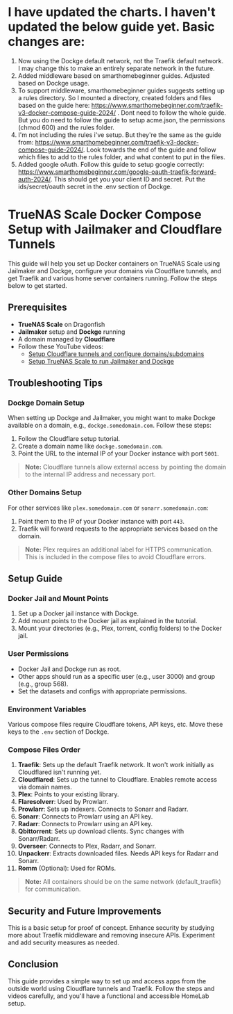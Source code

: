<!-- @format -->

# I have updated the charts. I haven't updated the below guide yet. Basic changes are:

1. Now using the Dockge default network, not the Traefik default network. I may change this to make an entirely separate network in the future.
2. Added middleware based on smarthomebeginner guides. Adjusted based on Dockge usage.
3. To support middleware, smarthomebeginner guides suggests setting up a rules directory. So I mounted a directory, created folders and files based on the guide here: https://www.smarthomebeginner.com/traefik-v3-docker-compose-guide-2024/ . Dont need to follow the whole guide. But you do need to follow the guide to setup acme.json, the permissions (chmod 600) and the rules folder.
4. I'm not including the rules i've setup. But they're the same as the guide from: https://www.smarthomebeginner.com/traefik-v3-docker-compose-guide-2024/. Look towards the end of the guide and follow which files to add to the rules folder, and what content to put in the files.
5. Added google oAuth. Follow this guide to setup google correctly: https://www.smarthomebeginner.com/google-oauth-traefik-forward-auth-2024/. This should get you your client ID and secret. Put the ids/secret/oauth secret in the .env section of Dockge.

# TrueNAS Scale Docker Compose Setup with Jailmaker and Cloudflare Tunnels

This guide will help you set up Docker containers on TrueNAS Scale using Jailmaker and Dockge, configure your domains via Cloudflare tunnels, and get Traefik and various home server containers running. Follow the steps below to get started.

## Prerequisites

- **TrueNAS Scale** on Dragonfish
- **Jailmaker** setup and **Dockge** running
- A domain managed by **Cloudflare**
- Follow these YouTube videos:
  - [Setup Cloudflare tunnels and configure domains/subdomains](https://www.youtube.com/watch?v=yMmxw-DZ5Ec)
  - [Setup TrueNAS Scale to run Jailmaker and Dockge](https://www.youtube.com/watch?v=yMmxw-DZ5Ec)

## Troubleshooting Tips

### Dockge Domain Setup

When setting up Dockge and Jailmaker, you might want to make Dockge available on a domain, e.g., `dockge.somedomain.com`. Follow these steps:

1. Follow the Cloudflare setup tutorial.
2. Create a domain name like `dockge.somedomain.com`.
3. Point the URL to the internal IP of your Docker instance with port `5001`.

> **Note:** Cloudflare tunnels allow external access by pointing the domain to the internal IP address and necessary port.

### Other Domains Setup

For other services like `plex.somedomain.com` or `sonarr.somedomain.com`:

1. Point them to the IP of your Docker instance with port `443`.
2. Traefik will forward requests to the appropriate services based on the domain.

> **Note:** Plex requires an additional label for HTTPS communication. This is included in the compose files to avoid Cloudflare errors.

## Setup Guide

### Docker Jail and Mount Points

1. Set up a Docker jail instance with Dockge.
2. Add mount points to the Docker jail as explained in the tutorial.
3. Mount your directories (e.g., Plex, torrent, config folders) to the Docker jail.

### User Permissions

- Docker Jail and Dockge run as root.
- Other apps should run as a specific user (e.g., user 3000) and group (e.g., group 568).
- Set the datasets and configs with appropriate permissions.

### Environment Variables

Various compose files require Cloudflare tokens, API keys, etc. Move these keys to the `.env` section of Dockge.

### Compose Files Order

1. **Traefik**: Sets up the default Traefik network. It won't work initially as Cloudflared isn't running yet.
2. **Cloudflared**: Sets up the tunnel to Cloudflare. Enables remote access via domain names.
3. **Plex**: Points to your existing library.
4. **Flaresolverr**: Used by Prowlarr.
5. **Prowlarr**: Sets up indexers. Connects to Sonarr and Radarr.
6. **Sonarr**: Connects to Prowlarr using an API key.
7. **Radarr**: Connects to Prowlarr using an API key.
8. **Qbittorrent**: Sets up download clients. Sync changes with Sonarr/Radarr.
9. **Overseer**: Connects to Plex, Radarr, and Sonarr.
10. **Unpackerr**: Extracts downloaded files. Needs API keys for Radarr and Sonarr.
11. **Romm** (Optional): Used for ROMs.

> **Note:** All containers should be on the same network (default_traefik) for communication.

## Security and Future Improvements

This is a basic setup for proof of concept. Enhance security by studying more about Traefik middleware and removing insecure APIs. Experiment and add security measures as needed.

## Conclusion

This guide provides a simple way to set up and access apps from the outside world using Cloudflare tunnels and Traefik. Follow the steps and videos carefully, and you'll have a functional and accessible HomeLab setup.
